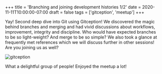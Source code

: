 +++
title = 'Branching and joining development histories 1/2'
date = 2020-11-11T10:00:00-07:00
draft = false
tags = ['gitception', 'meetup']
+++

Yay! Second deep dive into Git using Gitception! We discovered the magic behind branches and merging and had vivid discussions about workflows, improvement, integrity and discipline. Who would have expected branches to be so light-weight? And merge to be so simple? We also took a glance at frequently met references which we will discuss further in other sessions! Are you joining us as well?

![gitception](https://codersonlyorg.wordpress.com/wp-content/uploads/2020/11/branching-and-merging-1-post.jpg)

What a delightful group of people! Enjoyed the meetup a lot!

